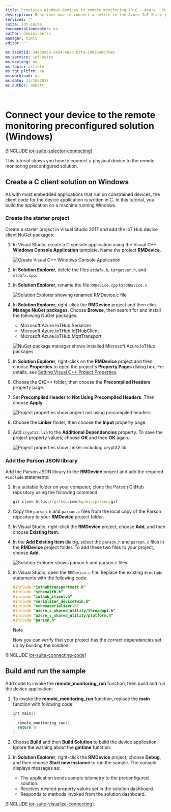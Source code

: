 ```yaml
---
title: Provision Windows devices to remote monitoring in C - Azure | Microsoft Docs
description: Describes how to connect a device to the Azure IoT Suite preconfigured remote monitoring solution using an application written in C running on Windows.
services: ''
suite: iot-suite
documentationcenter: na
author: dominicbetts
manager: timlt
editor: ''

ms.assetid: 34e39a58-2434-482c-b3fa-29438a0c05e8
ms.service: iot-suite
ms.devlang: na
ms.topic: article
ms.tgt_pltfrm: na
ms.workload: na
ms.date: 11/10/2017
ms.author: dobett

---
```

# Connect your device to the remote monitoring preconfigured solution (Windows)

[!INCLUDE [iot-suite-selector-connecting](../../includes/iot-suite-selector-connecting.md)]

This tutorial shows you how to connect a physical device to the remote monitoring preconfigured solution.

## Create a C client solution on Windows

As with most embedded applications that run on constrained devices, the client code for the device application is written in C. In this tutorial, you build the application on a machine running Windows.

### Create the starter project

Create a starter project in Visual Studio 2017 and add the IoT Hub device client NuGet packages:

1. In Visual Studio, create a C console application using the Visual C++ **Windows Console Application** template. Name the project **RMDevice**.

    ![Create Visual C++ Windows Console Application](media/iot-suite-connecting-devices/visualstudio01.png)

1. In **Solution Explorer**, delete the files `stdafx.h`, `targetver.h`, and `stdafx.cpp`.

1. In **Solution Explorer**, rename the file `RMDevice.cpp` to `RMDevice.c`.

    ![Solution Explorer showing renamed RMDevice.c file](media/iot-suite-connecting-devices/visualstudio02.png)

1. In **Solution Explorer**, right-click the **RMDevice** project and then click **Manage NuGet packages**. Choose **Browse**, then search for and install the following NuGet packages:

    * Microsoft.Azure.IoTHub.Serializer
    * Microsoft.Azure.IoTHub.IoTHubClient
    * Microsoft.Azure.IoTHub.MqttTransport

    ![NuGet package manager shows installed Microsoft.Azure.IoTHub packages](media/iot-suite-connecting-devices/visualstudio03.png)

1. In **Solution Explorer**, right-click on the **RMDevice** project and then choose **Properties** to open the project's **Property Pages** dialog box. For details, see [Setting Visual C++ Project Properties](https://docs.microsoft.com/cpp/ide/working-with-project-properties).

1. Choose the **C/C++** folder, then choose the **Precompiled Headers** property page.

1. Set **Precompiled Header** to **Not Using Precompiled Headers**. Then choose **Apply**.

    ![Project properties show project not using precompiled headers](media/iot-suite-connecting-devices/visualstudio04.png)

1. Choose the **Linker** folder, then choose the **Input** property page.

1. Add `crypt32.lib` to the **Additional Dependencies** property. To save the project property values, choose **OK** and then **OK** again.

    ![Project properties show Linker including crypt32.lib](media/iot-suite-connecting-devices/visualstudio05.png)

### Add the Parson JSON library

Add the Parson JSON library to the **RMDevice** project and add the required `#include` statements:

1. In a suitable folder on your computer, clone the Parson GitHub repository using the following command:

    ```cmd
    git clone https://github.com/kgabis/parson.git
    ```

1. Copy the `parson.h` and `parson.c` files from the local copy of the Parson repository to your **RMDevice** project folder.

1. In Visual Studio, right-click the **RMDevice** project, choose **Add**, and then choose **Existing Item**.

1. In the **Add Existing Item** dialog, select the `parson.h` and `parson.c` files in the **RMDevice** project folder. To add these two files to your project, choose **Add**.

    ![Solution Explorer shows parson.h and parson.c files](media/iot-suite-connecting-devices/visualstudio06.png)

1. In Visual Studio, open the `RMDevice.c` file. Replace the existing `#include` statements with the following code:

    ```c
    #include "iothubtransportmqtt.h"
    #include "schemalib.h"
    #include "iothub_client.h"
    #include "serializer_devicetwin.h"
    #include "schemaserializer.h"
    #include "azure_c_shared_utility/threadapi.h"
    #include "azure_c_shared_utility/platform.h"
    #include "parson.h"
    ```

    > [!NOTE]
    > Now you can verify that your project has the correct dependencies set up by building the solution.

[!INCLUDE [iot-suite-connecting-code](../../includes/iot-suite-connecting-code.md)]

## Build and run the sample

Add code to invoke the **remote\_monitoring\_run** function, then build and run the device application:

1. To invoke the **remote\_monitoring\_run** function, replace the **main** function with following code:

    ```c
    int main()
    {
      remote_monitoring_run();
      return 0;
    }
    ```

1. Choose **Build** and then **Build Solution** to build the device application. Ignore the warning about the **gmtime** function.

1. In **Solution Explorer**, right-click the **RMDevice** project, choose **Debug**, and then choose **Start new instance** to run the sample. The console displays messages as:

    * The application sends sample telemetry to the preconfigured solution.
    * Receives desired property values set in the solution dashboard.
    * Responds to methods invoked from the solution dashboard.

[!INCLUDE [iot-suite-visualize-connecting](../../includes/iot-suite-visualize-connecting.md)]
